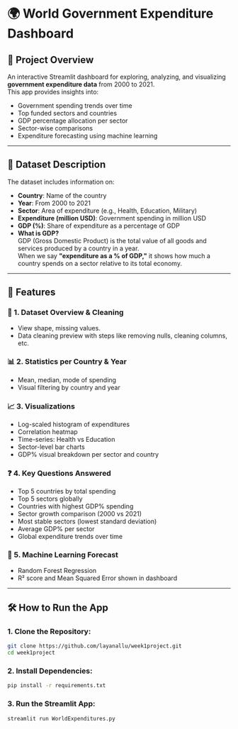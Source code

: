 # 🌍 World Government Expenditure Dashboard

## 📌 Project Overview  
An interactive Streamlit dashboard for exploring, analyzing, and visualizing **government expenditure data** from 2000 to 2021.  
This app provides insights into:

- Government spending trends over time  
- Top funded sectors and countries  
- GDP percentage allocation per sector  
- Sector-wise comparisons  
- Expenditure forecasting using machine learning  

---

## 📁 Dataset Description  

The dataset includes information on:

- **Country**: Name of the country  
- **Year**: From 2000 to 2021  
- **Sector**: Area of expenditure (e.g., Health, Education, Military)  
- **Expenditure (million USD)**: Government spending in million USD  
- **GDP (%)**: Share of expenditure as a percentage of GDP  
- **What is GDP?**  
    GDP (Gross Domestic Product) is the total value of all goods and services produced by a country in a year.  
    When we say **"expenditure as a % of GDP,"** it shows how much a country spends on a sector relative to its total economy.

---

## 🎯 Features  

### 🧾 1. Dataset Overview & Cleaning  
- View shape, missing values. 
- Data cleaning preview with steps like removing nulls, cleaning columns, etc.

### 📊 2. Statistics per Country & Year  
- Mean, median, mode of spending  
- Visual filtering by country and year  

### 📈 3. Visualizations  
- Log-scaled histogram of expenditures  
- Correlation heatmap  
- Time-series: Health vs Education  
- Sector-level bar charts  
- GDP% visual breakdown per sector and country  

### ❓ 4. Key Questions Answered  
- Top 5 countries by total spending  
- Top 5 sectors globally  
- Countries with highest GDP% spending  
- Sector growth comparison (2000 vs 2021)  
- Most stable sectors (lowest standard deviation)  
- Average GDP% per sector   
- Global expenditure trends over time  

### 🤖 5. Machine Learning Forecast  
- Random Forest Regression 
- R² score and Mean Squared Error shown in dashboard  

---

## 🛠️ How to Run the App  

### 1. Clone the Repository:
```bash
git clone https://github.com/layanallu/week1project.git
cd week1project
```
### 2. Install Dependencies:
```bash
pip install -r requirements.txt
```

### 3. Run the Streamlit App:
```bash
streamlit run WorldExpenditures.py
```

